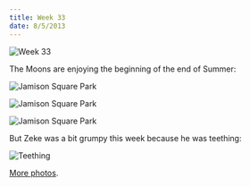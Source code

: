 ```yaml
---
title: Week 33
date: 8/5/2013
---
```


![Week 33](https://lh4.googleusercontent.com/-bXjJtfXWoAY/UgCRSONhwfI/AAAAAAAAOAQ/INpJTP0sEw4/w715-h716-no/Zeek+Week+33+Graphic.jpg)

The Moons are enjoying the beginning of the end of Summer:

![Jamison Square Park](https://lh3.googleusercontent.com/-So23pk4sU1I/UgCRTpEicSI/AAAAAAAAOAg/UZuROUT67Uo/w955-h716-no/P1030836.JPG)

![Jamison Square Park](https://lh3.googleusercontent.com/-SPzAj-e3iHg/UgCRUK5AvaI/AAAAAAAAOAo/325glks-sF0/w955-h716-no/P1030826.JPG)

![Jamison Square Park](https://lh4.googleusercontent.com/-gKMJjnTmQtM/UgCRVa8SQSI/AAAAAAAAOA4/-3BNI9LAGqo/w1077-h716-no/DSC_2282.JPG)

But Zeke was a bit grumpy this week because he was teething:

![Teething](https://lh3.googleusercontent.com/-Y6BuEVZd2Pw/UgCRWmBoDTI/AAAAAAAAOBI/Dl0gnZzJEv8/w476-h716-no/DSC_2304.JPG)

[More photos](https://plus.google.com/photos/109995794392976695103/albums/5908882442532380897).
